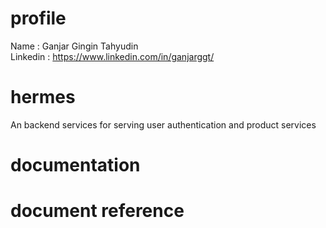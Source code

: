 # profile
Name : Ganjar Gingin Tahyudin <br/>
Linkedin : https://www.linkedin.com/in/ganjarggt/

# hermes
An backend services for serving user authentication and product services

# documentation

# document reference
